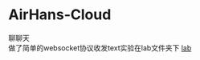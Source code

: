 # AirHans-Cloud
聊聊天  
做了简单的websocket协议收发text实验在lab文件夹下 [lab](https://github.com/AirboZH/AirHans-Cloud/tree/Air/lab)
